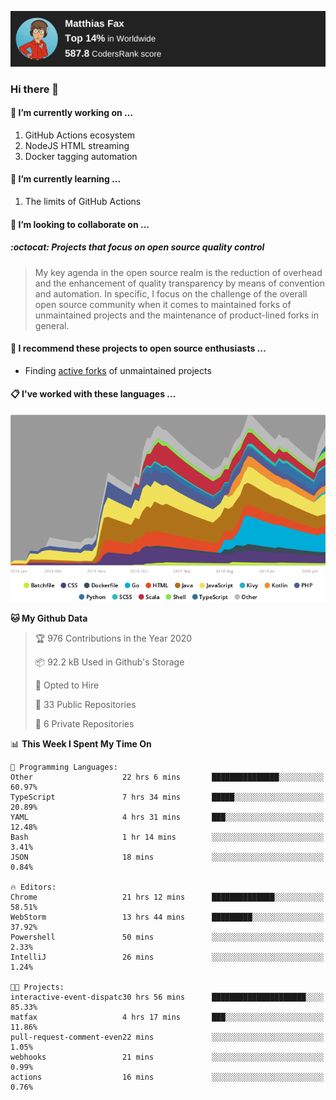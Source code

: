 [![Codersrank](assets/img/badge.png)](https://profile.codersrank.io/user/matfax)

### Hi there 👋

#### 🔭 I’m currently working on ...

1. GitHub Actions ecosystem
1. NodeJS HTML streaming
1. Docker tagging automation

#### 🌱 I’m currently learning ...

1. The limits of GitHub Actions

#### 👯 I’m looking to collaborate on ...

##### :octocat: Projects that focus on open source quality control
> My key agenda in the open source realm is the reduction of overhead and the enhancement of quality transparency by means of convention and automation. In specific, I focus on the challenge of the overall open source community when it comes to maintained forks of unmaintained projects and the maintenance of product-lined forks in general.

#### :rocket: I recommend these projects to open source enthusiasts ...

* Finding [active forks](https://github.com/techgaun/active-forks) of unmaintained projects

#### :clipboard: I've worked with these languages ...

[![Codersrank](assets/img/languages.png)](https://profile.codersrank.io/user/matfax)

<!--START_SECTION:waka-->
**🐱 My Github Data** 

> 🏆 976 Contributions in the Year 2020
 > 
> 📦 92.2 kB Used in Github's Storage 
 > 
> 💼 Opted to Hire
 > 
> 📜 33 Public Repositories
 > 
> 🔑 6 Private Repositories 

📊 **This Week I Spent My Time On** 

```text
💬 Programming Languages: 
Other                    22 hrs 6 mins       ███████████████░░░░░░░░░░   60.97% 
TypeScript               7 hrs 34 mins       █████░░░░░░░░░░░░░░░░░░░░   20.89% 
YAML                     4 hrs 31 mins       ███░░░░░░░░░░░░░░░░░░░░░░   12.48% 
Bash                     1 hr 14 mins        ░░░░░░░░░░░░░░░░░░░░░░░░░   3.41% 
JSON                     18 mins             ░░░░░░░░░░░░░░░░░░░░░░░░░   0.84%

🔥 Editors: 
Chrome                   21 hrs 12 mins      ██████████████░░░░░░░░░░░   58.51% 
WebStorm                 13 hrs 44 mins      █████████░░░░░░░░░░░░░░░░   37.92% 
Powershell               50 mins             ░░░░░░░░░░░░░░░░░░░░░░░░░   2.33% 
IntelliJ                 26 mins             ░░░░░░░░░░░░░░░░░░░░░░░░░   1.24%

🐱‍💻 Projects: 
interactive-event-dispatc30 hrs 56 mins      █████████████████████░░░░   85.33% 
matfax                   4 hrs 17 mins       ███░░░░░░░░░░░░░░░░░░░░░░   11.86% 
pull-request-comment-even22 mins             ░░░░░░░░░░░░░░░░░░░░░░░░░   1.05% 
webhooks                 21 mins             ░░░░░░░░░░░░░░░░░░░░░░░░░   0.99% 
actions                  16 mins             ░░░░░░░░░░░░░░░░░░░░░░░░░   0.76%

```


<!--END_SECTION:waka-->

<!--
**matfax/matfax** is a ✨ _special_ ✨ repository because its `README.md` (this file) appears on your GitHub profile.

Here are some ideas to get you started:

- 🔭 I’m currently working on ...
- 🌱 I’m currently learning ...
- 👯 I’m looking to collaborate on ...
- 🤔 I’m looking for help with ...
- 💬 Ask me about ...
- 📫 How to reach me: ...
- 😄 Pronouns: ...
- ⚡ Fun fact: ...
-->
